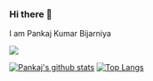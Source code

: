 ### Hi there 👋
I am Pankaj Kumar Bijarniya

![](https://komarev.com/ghpvc/?username=pankajkumarbij)

<!--
**pankajkumarbij/pankajkumarbij** is a ✨ _special_ ✨ repository because its `README.md` (this file) appears on your GitHub profile.

Here are some ideas to get you started:

- 🔭 I’m currently working on ...
- 🌱 I’m currently learning ...
- 👯 I’m looking to collaborate on ...
- 🤔 I’m looking for help with ...
- 💬 Ask me about ...
- 📫 How to reach me: ...
- 😄 Pronouns: ...
- ⚡ Fun fact: ...
-->

[![Pankaj's github stats](https://github-readme-stats.vercel.app/api?username=pankajkumarbij&show_icons=true&theme=radical)](https://github.com/pankajkumarbij)
[![Top Langs](https://github-readme-stats.vercel.app/api/top-langs/?username=pankajkumarbij&layout=compact&langs_count=8&theme=monokai)](https://github.com/pankajkumarbij)

<!--
[![ReadMe Card](https://github-readme-stats.vercel.app/api/pin/?username=pankajkumarbij&repo=Instagram-clone&show_icons=true&theme=bear)](https://github.com/pankajkumarbij/Instagram-clone)
[![ReadMe Card](https://github-readme-stats.vercel.app/api/pin/?username=pankajkumarbij&repo=covid19-tracker&show_icons=true&theme=bear)](https://github.com/pankajkumarbij/covid19-tracker)
-->
